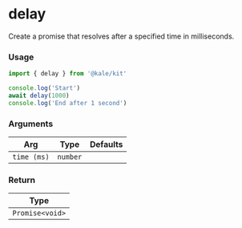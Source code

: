 # delay

Create a promise that resolves after a specified time in milliseconds.

### Usage

```ts
import { delay } from '@kale/kit'

console.log('Start')
await delay(1000)
console.log('End after 1 second')
```

### Arguments

| Arg         |   Type   | Defaults |
| ----------- | :------: | -------: |
| `time (ms)` | `number` |          |

### Return

|      Type       |
| :-------------: |
| `Promise<void>` |
